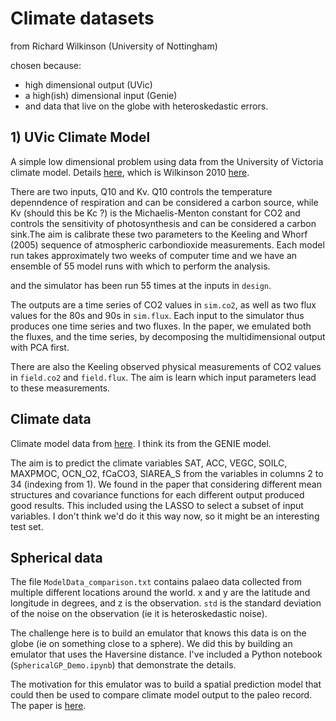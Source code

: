 # Climate datasets

from Richard Wilkinson (University of Nottingham)

chosen because:

- high dimensional output (UVic) 
- a high(ish) dimensional input (Genie)
- and data that live on the globe with heteroskedastic errors.

## 1) UVic Climate Model

A simple low dimensional problem using data from the University of Victoria climate model.
Details [here](https://rich-d-wilkinson.github.io/docs/papers/WilkinsonInverseChapter.pdf), which is Wilkinson 2010 [here](https://rich-d-wilkinson.github.io/Publications.html).

There are two inputs, Q10 and Kv. Q10 controls the temperature depenndence of respiration and can be considered a carbon source, while Kv (should this be Kc ?) is the Michaelis-Menton constant for CO2 and controls the sensitivity of photosynthesis and can be considered a carbon sink.The aim is calibrate these two parameters to the Keeling and Whorf (2005) sequence of atmospheric carbondioxide measurements.
Each model run takes approximately two weeks of computer time and we have an ensemble of 55 model runs with which to perform the analysis.


 and the simulator has been run 55 times at the inputs in `design`.

The outputs are a time series of CO2 values in `sim.co2`, as well as two flux values for the 80s and 90s in `sim.flux`. Each input to the simulator thus produces one time series and two fluxes. In the paper, we emulated both the fluxes, and the time series, by decomposing the multidimensional output with PCA first.

There are also the Keeling observed physical measurements of CO2 values in `field.co2` and `field.flux`. The aim is learn which input parameters lead to these measurements.


## Climate data

Climate model data from [here](https://www.nature.com/articles/s41558-018-0197-7). I think its from the GENIE model.

The aim is to predict the climate variables SAT, ACC, VEGC, SOILC, MAXPMOC, OCN_O2, fCaCO3, SIAREA_S from the  variables in columns 2 to 34 (indexing from 1). We found in the paper that considering different mean structures and covariance functions for each different output produced good results. This included using the LASSO to select a subset of input variables. I don't think we'd do it this way now, so it might be an interesting test set.


## Spherical data

The file `ModelData_comparison.txt` contains palaeo data collected from multiple different locations around the world. x and y are the latitude and longitude in degrees, and z is the observation. `std` is the standard deviation of the noise on the observation (ie it is heteroskedastic noise). 

The challenge here is to build an emulator that knows this data is on the globe (ie on something close to a sphere). We did this by building an emulator that uses the Haversine distance. I've included a Python notebook (`SphericalGP_Demo.ipynb`) that demonstrate the details.

The motivation for this emulator was to build a spatial prediction model that could then be used to compare climate model output to the paleo record. The paper is [here](https://cp.copernicus.org/articles/16/1953/2020/).